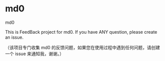 # md0
md0

This is FeedBack project for md0. If you have ANY question, please create an issue.


（该项目专门收集 md0 的反馈问题，如果您在使用过程中遇到任何问题，请创建一个 issue 来通知我，谢谢。）

